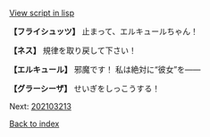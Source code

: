 [View script in lisp](../scripts/202103212.txt)

**【フライシュッツ】**
止まって、エルキュールちゃん！

**【ネス】**
規律を取り戻して下さい！

**【エルキュール】**
邪魔です！
私は絶対に“彼女”を――

**【グラーシーザ】**
せいぎをしっこうする！

Next: [202103213](202103213.md)

[Back to index](index.md)
